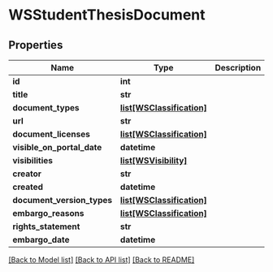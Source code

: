 # WSStudentThesisDocument

## Properties
Name | Type | Description | Notes
------------ | ------------- | ------------- | -------------
**id** | **int** |  | [optional] 
**title** | **str** |  | [optional] 
**document_types** | [**list[WSClassification]**](WSClassification.md) |  | [optional] 
**url** | **str** |  | [optional] 
**document_licenses** | [**list[WSClassification]**](WSClassification.md) |  | [optional] 
**visible_on_portal_date** | **datetime** |  | [optional] 
**visibilities** | [**list[WSVisibility]**](WSVisibility.md) |  | [optional] 
**creator** | **str** |  | [optional] 
**created** | **datetime** |  | [optional] 
**document_version_types** | [**list[WSClassification]**](WSClassification.md) |  | [optional] 
**embargo_reasons** | [**list[WSClassification]**](WSClassification.md) |  | [optional] 
**rights_statement** | **str** |  | [optional] 
**embargo_date** | **datetime** |  | [optional] 

[[Back to Model list]](../README.md#documentation-for-models) [[Back to API list]](../README.md#documentation-for-api-endpoints) [[Back to README]](../README.md)


